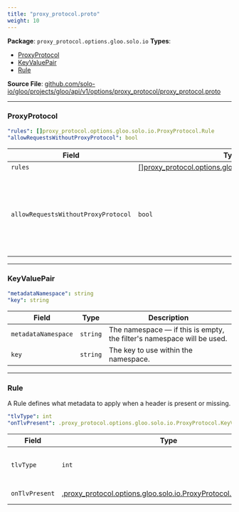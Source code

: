 ```yaml
---
title: "proxy_protocol.proto"
weight: 10
---
```


<!-- Code generated by solo-kit. DO NOT EDIT. -->


**Package**: `proxy_protocol.options.gloo.solo.io` 
**Types**:


- [ProxyProtocol](#proxyprotocol)
- [KeyValuePair](#keyvaluepair)
- [Rule](#rule)
  



**Source File**: [github.com/solo-io/gloo/projects/gloo/api/v1/options/proxy_protocol/proxy_protocol.proto](https://github.com/solo-io/gloo/blob/main/projects/gloo/api/v1/options/proxy_protocol/proxy_protocol.proto)





---
### ProxyProtocol



```yaml
"rules": []proxy_protocol.options.gloo.solo.io.ProxyProtocol.Rule
"allowRequestsWithoutProxyProtocol": bool

```

| Field | Type | Description |
| ----- | ---- | ----------- | 
| `rules` | [[]proxy_protocol.options.gloo.solo.io.ProxyProtocol.Rule](../proxy_protocol.proto.sk/#rule) | The list of rules to apply to requests. |
| `allowRequestsWithoutProxyProtocol` | `bool` | Allow requests through that don't use proxy protocol. Defaults to false. .. attention:: The true setting is only honored in Gloo Edge Enterprise. This breaks conformance with the specification. Only enable if ALL traffic to the listener comes from a trusted source. For more information on the security implications of this feature, see https://www.haproxy.org/download/2.1/doc/proxy-protocol.txt. |




---
### KeyValuePair



```yaml
"metadataNamespace": string
"key": string

```

| Field | Type | Description |
| ----- | ---- | ----------- | 
| `metadataNamespace` | `string` | The namespace — if this is empty, the filter's namespace will be used. |
| `key` | `string` | The key to use within the namespace. |




---
### Rule

 
A Rule defines what metadata to apply when a header is present or missing.

```yaml
"tlvType": int
"onTlvPresent": .proxy_protocol.options.gloo.solo.io.ProxyProtocol.KeyValuePair

```

| Field | Type | Description |
| ----- | ---- | ----------- | 
| `tlvType` | `int` | The type that triggers the rule - required TLV type is defined as uint8_t in proxy protocol. See `the spec <https://www.haproxy.org/download/2.1/doc/proxy-protocol.txt>`_ for details. |
| `onTlvPresent` | [.proxy_protocol.options.gloo.solo.io.ProxyProtocol.KeyValuePair](../proxy_protocol.proto.sk/#keyvaluepair) | If the TLV type is present, apply this metadata KeyValuePair. |





<!-- Start of HubSpot Embed Code -->
<script type="text/javascript" id="hs-script-loader" async defer src="//js.hs-scripts.com/5130874.js"></script>
<!-- End of HubSpot Embed Code -->

